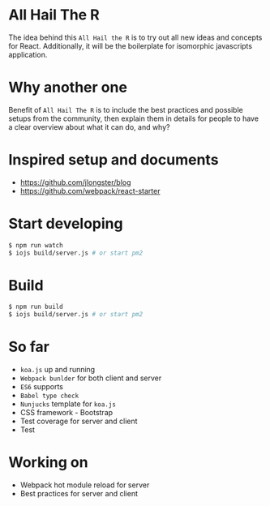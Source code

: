 # All Hail The R

The idea behind this `All Hail the R` is to try out all new ideas and concepts for React. Additionally, it
will be the boilerplate for isomorphic javascripts application.

# Why another one

Benefit of `All Hail The R` is to include the best practices and possible setups from the community, then
explain them in details for people to have a clear overview about what it can do, and why?

# Inspired setup and documents
- https://github.com/jlongster/blog
- https://github.com/webpack/react-starter

# Start developing

```bash
$ npm run watch
$ iojs build/server.js # or start pm2
```

# Build

```bash
$ npm run build
$ iojs build/server.js # or start pm2
```

# So far
- `koa.js` up and running
- `Webpack bunlder` for both client and server
- `ES6` supports
- `Babel type check`
- `Nunjucks` template for `koa.js`
- CSS framework - Bootstrap
- Test coverage for server and client
- Test

# Working on
- Webpack hot module reload for server
- Best practices for server and client
